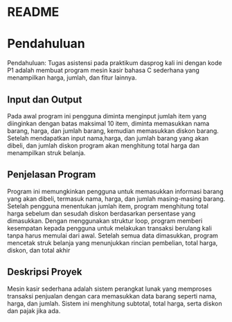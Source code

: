 # README
# Pendahuluan
Pendahuluan: Tugas asistensi 
pada praktikum dasprog kali ini dengan kode P1 adalah membuat program mesin kasir bahasa C sederhana yang menampilkan harga, jumlah, dan fitur lainnya.
## Input dan Output
Pada awal program ini pengguna diminta menginput jumlah item yang diinginkan dengan batas maksimal 10 item, diminta memasukkan nama barang, harga, dan jumlah barang, kemudian memasukkan diskon barang. Setelah mendapatkan input nama,harga, dan jumlah barang yang akan dibeli, dan jumlah diskon program akan menghitung total harga dan menampilkan struk belanja.

 ## Penjelasan Program
Program ini memungkinkan pengguna untuk memasukkan informasi barang yang akan dibeli, termasuk nama, harga, dan jumlah masing-masing barang. Setelah pengguna menentukan jumlah item, program menghitung total harga sebelum dan sesudah diskon berdasarkan persentase yang dimasukkan. Dengan menggunakan struktur loop, program memberi kesempatan kepada pengguna untuk melakukan transaksi berulang kali tanpa harus memulai dari awal. Setelah semua data dimasukkan, program mencetak struk belanja yang menunjukkan rincian pembelian, total harga, diskon, dan total akhir
## Deskripsi Proyek
Mesin kasir sederhana adalah sistem perangkat lunak yang memproses transaksi penjualan dengan cara memasukkan data barang seperti nama, harga, dan jumlah. Sistem ini menghitung subtotal, total harga, serta diskon dan pajak jika ada.

